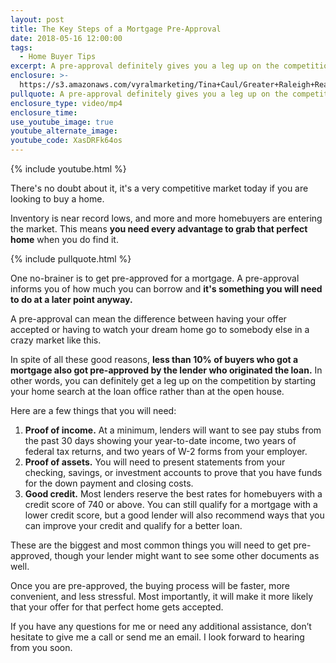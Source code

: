 ```yaml
---
layout: post
title: The Key Steps of a Mortgage Pre-Approval
date: 2018-05-16 12:00:00
tags:
  - Home Buyer Tips
excerpt: A pre-approval definitely gives you a leg up on the competition.
enclosure: >-
  https://s3.amazonaws.com/vyralmarketing/Tina+Caul/Greater+Raleigh+Real+Estate-+The+Key+Steps+of+a+Mortgage+Pre-Approval.mp4
pullquote: A pre-approval definitely gives you a leg up on the competition.
enclosure_type: video/mp4
enclosure_time:
use_youtube_image: true
youtube_alternate_image:
youtube_code: XasDRFk64os
---
```


{% include youtube.html %}

There's no doubt about it, it's a very competitive market today if you are looking to buy a home.

Inventory is near record lows, and more and more homebuyers are entering the market. This means **you need every advantage to grab that perfect home** when you do find it.

{% include pullquote.html %}

One no-brainer is to get pre-approved for a mortgage. A pre-approval informs you of how much you can borrow and **it's something you will need to do at a later point anyway.**

A pre-approval can mean the difference between having your offer accepted or having to watch your dream home go to somebody else in a crazy market like this.

In spite of all these good reasons, **less than 10% of buyers who got a mortgage also got pre-approved by the lender who originated the loan.** In other words, you can definitely get a leg up on the competition by starting your home search at the loan office rather than at the open house.

Here are a few things that you will need:

1. **Proof of income.** At a minimum, lenders will want to see pay stubs from the past 30 days showing your year-to-date income, two years of federal tax returns, and two years of W-2 forms from your employer.
2. **Proof of assets.** You will need to present statements from your checking, savings, or investment accounts to prove that you have funds for the down payment and closing costs.
3. **Good credit.** Most lenders reserve the best rates for homebuyers with a credit score of 740 or above. You can still qualify for a mortgage with a lower credit score, but a good lender will also recommend ways that you can improve your credit and qualify for a better loan.

These are the biggest and most common things you will need to get pre-approved, though your lender might want to see some other documents as well.

Once you are pre-approved, the buying process will be faster, more convenient, and less stressful. Most importantly, it will make it more likely that your offer for that perfect home gets accepted.

If you have any questions for me or need any additional assistance, don’t hesitate to give me a call or send me an email. I look forward to hearing from you soon.